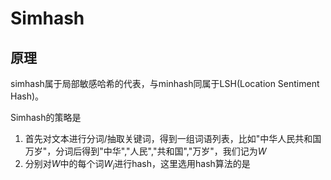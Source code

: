 # Simhash

## 原理

simhash属于局部敏感哈希的代表，与minhash同属于LSH(Location Sentiment Hash)。

Simhash的策略是

1. 首先对文本进行分词/抽取关键词，得到一组词语列表，比如"中华人民共和国万岁"，分词后得到"中华","人民","共和国","万岁"，我们记为$W$
2. 分别对$W$中的每个词$W_i$进行hash，这里选用hash算法的是

